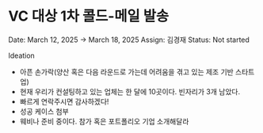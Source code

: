 # VC 대상 1차 콜드-메일 발송

Date: March 12, 2025 → March 18, 2025
Assign: 김경재
Status: Not started

Ideation

- 아픈 손가락(양산 혹은 다음 라운드로 가는데 어려움을 겪고 있는 제조 기반 스타트업)
- 현재 우리가 컨설팅하고 있는 업체는 한 달에 10곳이다. 빈자리가 3개 남았다.
- 빠르게 연락주시면 감사하겠다!
- 성공 케이스 첨부
- 웨비나 준비 중이다. 참가 혹은 포트폴리오 기업 소개해달라